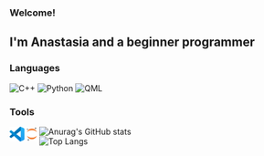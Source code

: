 ### Welcome!
## I'm Anastasia and a beginner programmer

### Languages 
![C++](https://img.shields.io/badge/-C++-blueviolet?style=for-the-badge&logo=C%2b%2b&logoColor=white)
![Python](https://img.shields.io/badge/-Python-blueviolet?style=for-the-badge&logo=Python&logoColor=white)
![QML](https://img.shields.io/badge/-QML-blueviolet?style=for-the-badge&logo=QML&logoColor=white)
### Tools
<img align="left" alt="Visual Studio Code" width="26px" src="https://raw.githubusercontent.com/github/explore/80688e429a7d4ef2fca1e82350fe8e3517d3494d/topics/visual-studio-code/visual-studio-code.png" />
<img align="left" alt="Jupyter Notebook" width="26px" src="https://raw.githubusercontent.com/github/explore/80688e429a7d4ef2fca1e82350fe8e3517d3494d/topics/jupyter-notebook/jupyter-notebook.png" />

![Anurag's GitHub stats](https://github-readme-stats.vercel.app/api?username=netweel)
<br />
![Top Langs](https://github-readme-stats.vercel.app/api/top-langs/?username=netweel&layout=compact)
